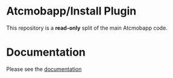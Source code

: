 # Atcmobapp/Install Plugin

This repository is a **read-only** split of the main Atcmobapp code.

# Documentation

Please see the [documentation](http://docs.metroeconomics.com/3.0)
